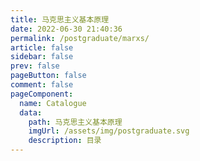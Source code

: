 ```yaml
---
title: 马克思主义基本原理
date: 2022-06-30 21:40:36
permalink: /postgraduate/marxs/
article: false
sidebar: false
prev: false
pageButton: false
comment: false
pageComponent: 
  name: Catalogue
  data: 
    path: 马克思主义基本原理
    imgUrl: /assets/img/postgraduate.svg
    description: 目录
---
```

